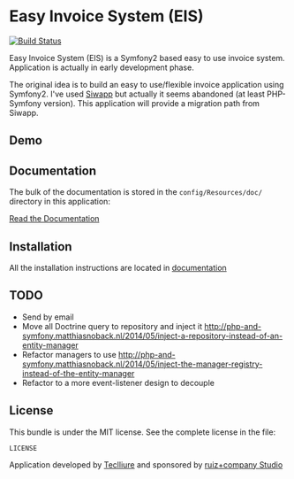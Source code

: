 Easy Invoice System (EIS)
===================

[![Build Status](https://travis-ci.org/teclliure/eis.png)](https://travis-ci.org/teclliure/eis)

Easy Invoice System (EIS) is a Symfony2 based easy to use invoice system.
Application is actually in early development phase.

The original idea is to build an easy to use/flexible invoice application
using Symfony2. I've used [Siwapp](http://www.siwapp.org/) but actually
it seems abandoned (at least PHP-Symfony version). This application will
provide a migration path from Siwapp.


Demo
----



Documentation
-------------

The bulk of the documentation is stored in the `config/Resources/doc/`
directory in this application:

[Read the Documentation](https://github.com/teclliure/eis/blob/master/config/Resources/doc/index.md)

Installation
------------

All the installation instructions are located in [documentation](https://github.com/teclliure/eis/blob/master/config/Resources/doc/install.md)

TODO
----

- Send by email
- Move all Doctrine query to repository and inject it http://php-and-symfony.matthiasnoback.nl/2014/05/inject-a-repository-instead-of-an-entity-manager
- Refactor managers to use http://php-and-symfony.matthiasnoback.nl/2014/05/inject-the-manager-registry-instead-of-the-entity-manager
- Refactor to a more event-listener design to decouple

License
------
This bundle is under the MIT license. See the complete license in the file:

    LICENSE

Application developed by [Teclliure][1] and sponsored by [ruiz+company Studio][2]

[1]: http://www.teclliure.net/
[2]: http://www.ruizcompany.com/